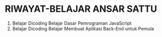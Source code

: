 # RIWAYAT-BELAJAR ANSAR SATTU
1. Belajar Dicoding Belajar Dasar Pemrograman JavaScript 
2. Belajar Dicoding Belajar Membuat Aplikasi Back-End untuk Pemula

